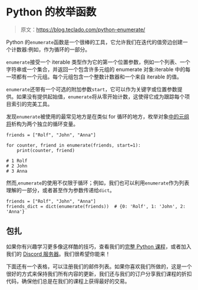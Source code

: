 # Python 的枚举函数

> 原文：<https://blog.teclado.com/python-enumerate/>

Python 的`enumerate`函数是一个很棒的工具，它允许我们在迭代的值旁边创建一个计数器:例如，作为循环的一部分。

`enumerate`接受一个 iterable 类型作为它的第一个位置参数，例如一个列表、一个字符串或一个集合，并返回一个包含许多元组的 enumerate 对象:iterable 中的每一项都有一个元组。每个元组包含一个整数计数器和一个来自 iterable 的值。

`enumerate`还带有一个可选的附加参数`start`，它可以作为关键字或位置参数提供。如果没有提供起始值，`enumerate`将从零开始计数，这使得它成为跟踪每个项目索引的完美工具。

发现`enumerate`被使用的最常见地方是在类似 for 循环的地方，枚举对象[中的元组将](https://blog.teclado.com/destructuring-in-python/)析构为两个独立的循环变量。

```
friends = ["Rolf", "John", "Anna"]

for counter, friend in enumerate(friends, start=1):
	print(counter, friend)

# 1 Rolf
# 2 John
# 3 Anna 
```

然而,`enumerate`的使用不仅限于循环；例如，我们也可以利用`enumerate`作为列表理解的一部分，或者甚至作为参数传递给`dict`。

```
friends = ["Rolf", "John", "Anna"]
friends_dict = dict(enumerate(friends))  # {0: 'Rolf', 1: 'John', 2: 'Anna'} 
```

## 包扎

如果你有兴趣学习更多像这样酷的技巧，查看我们的[完整 Python 课程](https://www.udemy.com/the-complete-python-course/?couponCode=BLOGGER)，或者加入我们的 [Discord 服务器](https://discord.gg/BBWwyMq)。我们很希望你能来！

下面还有一个表格，可以注册我们的邮件列表。如果你喜欢我们所做的，这是一个很好的方式来保持我们所有内容的更新，我们还与我们的订户分享我们课程的折扣代码，确保他们总是在我们的课程上获得最好的交易。